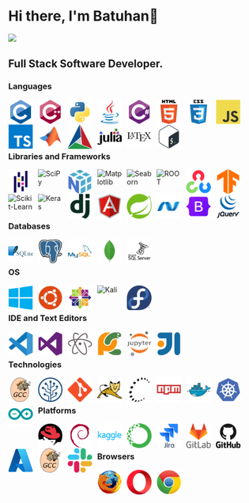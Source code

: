 # Hi there, I'm Batuhan👋 
![](https://komarev.com/ghpvc/?username=ctolon)

## Full Stack Software Developer.

### Languages
<img align="left" alt="C" width="50px" src="https://github.com/devicons/devicon/blob/master/icons/c/c-original.svg" style="padding-right:10px;" />
<img align="left" alt="C++" width="50px" src="https://github.com/devicons/devicon/blob/master/icons/cplusplus/cplusplus-original.svg" style="padding-right:10px;" />
<img align="left" alt="Python" width="50px" src="https://github.com/devicons/devicon/blob/master/icons/python/python-original.svg" style="padding-right:10px;" />
<img align="left" alt="Java" width="50px" src="https://github.com/devicons/devicon/blob/master/icons/java/java-original.svg" style="padding-right:10px;" />
<img align="left" alt="C#" width="50px" src="https://github.com/devicons/devicon/blob/master/icons/csharp/csharp-original.svg" style="padding-right:10px;" />
<img align="left" alt="HTML" width="50px" src="https://github.com/devicons/devicon/blob/master/icons/html5/html5-original-wordmark.svg" style="padding-right:10px;" />
<img align="left" alt="CSS" width="50px" src="https://github.com/devicons/devicon/blob/master/icons/css3/css3-original-wordmark.svg" style="padding-right:10px;" />
<img align="left" alt="Javascript" width="50px" src="https://github.com/devicons/devicon/blob/master/icons/javascript/javascript-original.svg" style="padding-right:10px;" />
<img align="left" alt="TypeScript" width="50px" src="https://github.com/devicons/devicon/blob/master/icons/typescript/typescript-original.svg" style="padding-right:10px;" />
<img align="left" alt="MATLAB" width="50px" src="https://github.com/devicons/devicon/blob/master/icons/matlab/matlab-original.svg" style="padding-right:10px;" />
<img align="left" alt="CMake" width="50px" src="https://github.com/devicons/devicon/blob/master/icons/cmake/cmake-original.svg" style="padding-right:10px;" />
<br/><br/>
<img align="left" alt="Julia" width="50px" src="https://github.com/devicons/devicon/blob/master/icons/julia/julia-original-wordmark.svg" style="padding-right:10px;" />
<img align="left" alt="LaTeX" width="50px" src="https://github.com/devicons/devicon/blob/master/icons/latex/latex-original.svg" style="padding-right:10px;" />
<img align="left" alt="Bash" width="50px" src="https://github.com/devicons/devicon/blob/master/icons/bash/bash-original.svg" style="padding-right:10px;" />

<br/><br/>

### Libraries and Frameworks
<img align="left" alt="Pandas" width="50px" src="https://github.com/devicons/devicon/blob/master/icons/pandas/pandas-original.svg" style="padding-right:10px;" />
<img align="left" alt="SciPy" width="50px" src="https://upload.wikimedia.org/wikipedia/commons/b/b2/SCIPY_2.svg" style="padding-right:10px;" />
<img align="left" alt="Numpy" width="50px" src="https://github.com/devicons/devicon/blob/master/icons/numpy/numpy-original.svg" style="padding-right:10px;" />
<img align="left" alt="Matplotlib" width="50px" src="https://upload.wikimedia.org/wikipedia/commons/8/84/Matplotlib_icon.svg" style="padding-right:10px;" />
<img align="left" alt="Seaborn" width="50px" src="https://seaborn.pydata.org/_images/logo-mark-lightbg.svg" style="padding-right:10px;" />
<img align="left" alt="ROOT" width="50px" src="https://root.cern/img/logos/ROOT_Logo/misc/generic-logo-cyan-512.png" style="padding-right:10px;" />
<img align="left" alt="OpenCv" width="50px" src="https://github.com/devicons/devicon/blob/master/icons/opencv/opencv-original.svg" style="padding-right:10px;" />
<img align="left" alt="Tensorflow" width="50px" src="https://github.com/devicons/devicon/blob/master/icons/tensorflow/tensorflow-original.svg" style="padding-right:10px;" />
<img align="left" alt="Scikit-Learn" width="50px" src="https://upload.wikimedia.org/wikipedia/commons/thumb/0/05/Scikit_learn_logo_small.svg/1200px-Scikit_learn_logo_small.svg.png" style="padding-right:10px;" />
<img align="left" alt="Keras" width="50px" src="https://upload.wikimedia.org/wikipedia/commons/a/ae/Keras_logo.svg" style="padding-right:10px;" />
<img align="left" alt="Django" width="50px" src="https://github.com/devicons/devicon/blob/master/icons/django/django-plain.svg" style="padding-right:10px;" />
<img align="left" alt="Angular" width="50px" src="https://github.com/devicons/devicon/blob/master/icons/angularjs/angularjs-original.svg" style="padding-right:10px;" />
<img align="left" alt="Spring" width="50px" src="https://github.com/devicons/devicon/blob/master/icons/spring/spring-original.svg" style="padding-right:10px;" />
<img align="left" alt="dotnet" width="50px" src="https://github.com/devicons/devicon/blob/master/icons/dot-net/dot-net-original.svg" style="padding-right:10px;" />
<br/><br/>
<img align="left" alt="boostrap" width="50px" src="https://github.com/devicons/devicon/blob/master/icons/bootstrap/bootstrap-original.svg" style="padding-right:10px;" />
<img align="left" alt="jquery" width="50px" src="https://github.com/devicons/devicon/blob/master/icons/jquery/jquery-original-wordmark.svg" style="padding-right:10px;" />

<br/><br/>

### Databases
<img align="left" alt="SQLite" width="50px" src="https://github.com/devicons/devicon/blob/master/icons/sqlite/sqlite-original-wordmark.svg" style="padding-right:10px;" />
<img align="left" alt="PostgreSQL" width="50px" src="https://github.com/devicons/devicon/blob/master/icons/postgresql/postgresql-original.svg" style="padding-right:10px;" />
<img align="left" alt="MySQL" width="50px" src="https://github.com/devicons/devicon/blob/master/icons/mysql/mysql-original-wordmark.svg" style="padding-right:10px;" />
<img align="left" alt="MongoDB" width="50px" src="https://github.com/devicons/devicon/blob/master/icons/mongodb/mongodb-original.svg" style="padding-right:10px;" />
<img align="left" alt="MSSQL" width="50px" src="https://github.com/devicons/devicon/blob/master/icons/microsoftsqlserver/microsoftsqlserver-plain-wordmark.svg" style="padding-right:10px;" />

<br/><br/>

### OS
<img align="left" alt="Windows" width="50px" src="https://github.com/devicons/devicon/blob/master/icons/windows8/windows8-original.svg" style="padding-right:10px;" />
<img align="left" alt="Ubuntu" width="50px" src="https://github.com/devicons/devicon/blob/master/icons/ubuntu/ubuntu-plain.svg" style="padding-right:10px;" />
<img align="left" alt="CentOS" width="50px" src="https://github.com/devicons/devicon/blob/master/icons/centos/centos-original.svg" style="padding-right:10px;" />
<img align="left" alt="Kali" width="50px" src="https://upload.wikimedia.org/wikipedia/commons/2/2b/Kali-dragon-icon.svg" style="padding-right:10px;" />
<img align="left" alt="Fedora" width="50px" src="https://github.com/devicons/devicon/blob/master/icons/fedora/fedora-original.svg" style="padding-right:10px;" />

<br/><br/>

### IDE and Text Editors
<img align="left" alt="VsCode" width="50px" src="https://github.com/devicons/devicon/blob/master/icons/vscode/vscode-original.svg" style="padding-right:10px;" />
<img align="left" alt="VStudio" width="50px" src="https://github.com/devicons/devicon/blob/master/icons/visualstudio/visualstudio-plain.svg" style="padding-right:10px;" />
<img align="left" alt="Atom" width="50px" src="https://github.com/devicons/devicon/blob/master/icons/atom/atom-original.svg" style="padding-right:10px;" />
<img align="left" alt="PyCharm" width="50px" src="https://github.com/devicons/devicon/blob/master/icons/pycharm/pycharm-original.svg" style="padding-right:10px;" />
<img align="left" alt="Jupyter Notebook" width="50px" src="https://github.com/devicons/devicon/blob/master/icons/jupyter/jupyter-original-wordmark.svg" style="padding-right:10px;" />
<img align="left" alt="intellij" width="50px" src="https://github.com/devicons/devicon/blob/master/icons/intellij/intellij-original.svg" style="padding-right:10px;" />

<br/><br/>

### Technologies
<img align="left" alt="GCC" width="50px" src="https://github.com/devicons/devicon/blob/master/icons/gcc/gcc-original.svg" style="padding-right:10px;" />
<img align="left" alt="SourceTree" width="50px" src="https://github.com/devicons/devicon/blob/master/icons/sourcetree/sourcetree-original.svg" style="padding-right:10px;" />
<img align="left" alt="Git" width="50px" src="https://github.com/devicons/devicon/blob/master/icons/git/git-original.svg" style="padding-right:10px;" />
<img align="left" alt="Tomcat" width="50px" src="https://github.com/devicons/devicon/blob/master/icons/tomcat/tomcat-original.svg" style="padding-right:10px;" />
<img align="left" alt="ssh" width="50px" src="https://github.com/devicons/devicon/blob/master/icons/ssh/ssh-original.svg" style="padding-right:10px;" />
<img align="left" alt="npm" width="50px" src="https://github.com/devicons/devicon/blob/master/icons/npm/npm-original-wordmark.svg" style="padding-right:10px;" />
<img align="left" alt="Docker" width="50px" src="https://github.com/devicons/devicon/blob/master/icons/docker/docker-original.svg" style="padding-right:10px;" />
<img align="left" alt="Kubernetes" width="50px" src="https://github.com/devicons/devicon/blob/master/icons/kubernetes/kubernetes-plain.svg" style="padding-right:10px;" />
<img align="left" alt="Arduino" width="50px" src="https://github.com/devicons/devicon/blob/master/icons/arduino/arduino-original.svg" style="padding-right:10px;" />



<br/><br/>

### Platforms
<img align="left" alt="Redhat" width="50px" src="https://github.com/devicons/devicon/blob/master/icons/redhat/redhat-original.svg" style="padding-right:10px;" />
<img align="left" alt="Debian" width="50px" src="https://github.com/devicons/devicon/blob/master/icons/debian/debian-original.svg" style="padding-right:10px;" />
<img align="left" alt="Kaggle" width="50px" src="https://github.com/devicons/devicon/blob/master/icons/kaggle/kaggle-original-wordmark.svg" style="padding-right:10px;" />
<img align="left" alt="Anaconda" width="50px" src="https://github.com/devicons/devicon/blob/master/icons/anaconda/anaconda-original.svg" style="padding-right:10px;" />
<img align="left" alt="Jira" width="50px" src="https://github.com/devicons/devicon/blob/master/icons/jira/jira-original-wordmark.svg" style="padding-right:10px;" />
<img align="left" alt="Gitlab" width="50px" src="https://github.com/devicons/devicon/blob/master/icons/gitlab/gitlab-original-wordmark.svg" style="padding-right:10px;" />
<img align="left" alt="Github" width="50px" src="https://github.com/devicons/devicon/blob/master/icons/github/github-original-wordmark.svg" style="padding-right:10px;" />
<img align="left" alt="Azure" width="50px" src="https://github.com/devicons/devicon/blob/master/icons/azure/azure-original.svg" style="padding-right:10px;" />
<img align="left" alt="GCC" width="50px" src="https://github.com/devicons/devicon/blob/master/icons/gcc/gcc-original.svg" style="padding-right:10px;" />
<img align="left" alt="Slack" width="50px" src="https://github.com/devicons/devicon/blob/master/icons/slack/slack-original.svg" style="padding-right:10px;" />

<br/><br/>

### Browsers
<img align="left" alt="Firefox" width="50px" src="https://github.com/devicons/devicon/blob/master/icons/firefox/firefox-original.svg" style="padding-right:10px;" />
<img align="left" alt="Chrome" width="50px" src="https://github.com/devicons/devicon/blob/master/icons/opera/opera-original.svg" style="padding-right:10px;" />
<img align="left" alt="Opera" width="50px" src="https://github.com/devicons/devicon/blob/master/icons/chrome/chrome-original.svg" style="padding-right:10px;" />
